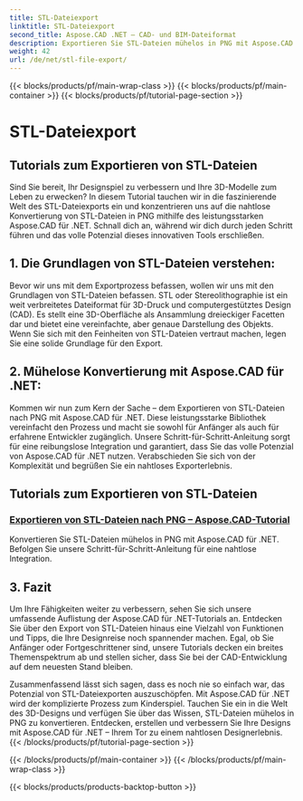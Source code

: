 ```yaml
---
title: STL-Dateiexport
linktitle: STL-Dateiexport
second_title: Aspose.CAD .NET – CAD- und BIM-Dateiformat
description: Exportieren Sie STL-Dateien mühelos in PNG mit Aspose.CAD für .NET. Unsere Schritt-für-Schritt-Anleitung sorgt für eine nahtlose Integration. Lernen Sie durch Aspose.CAD für .NET-Tutorials.
weight: 42
url: /de/net/stl-file-export/
---
```


{{< blocks/products/pf/main-wrap-class >}}
{{< blocks/products/pf/main-container >}}
{{< blocks/products/pf/tutorial-page-section >}}

# STL-Dateiexport


## Tutorials zum Exportieren von STL-Dateien

Sind Sie bereit, Ihr Designspiel zu verbessern und Ihre 3D-Modelle zum Leben zu erwecken? In diesem Tutorial tauchen wir in die faszinierende Welt des STL-Dateiexports ein und konzentrieren uns auf die nahtlose Konvertierung von STL-Dateien in PNG mithilfe des leistungsstarken Aspose.CAD für .NET. Schnall dich an, während wir dich durch jeden Schritt führen und das volle Potenzial dieses innovativen Tools erschließen.

## 1. Die Grundlagen von STL-Dateien verstehen:

Bevor wir uns mit dem Exportprozess befassen, wollen wir uns mit den Grundlagen von STL-Dateien befassen. STL oder Stereolithographie ist ein weit verbreitetes Dateiformat für 3D-Druck und computergestütztes Design (CAD). Es stellt eine 3D-Oberfläche als Ansammlung dreieckiger Facetten dar und bietet eine vereinfachte, aber genaue Darstellung des Objekts. Wenn Sie sich mit den Feinheiten von STL-Dateien vertraut machen, legen Sie eine solide Grundlage für den Export.

## 2. Mühelose Konvertierung mit Aspose.CAD für .NET:

Kommen wir nun zum Kern der Sache – dem Exportieren von STL-Dateien nach PNG mit Aspose.CAD für .NET. Diese leistungsstarke Bibliothek vereinfacht den Prozess und macht sie sowohl für Anfänger als auch für erfahrene Entwickler zugänglich. Unsere Schritt-für-Schritt-Anleitung sorgt für eine reibungslose Integration und garantiert, dass Sie das volle Potenzial von Aspose.CAD für .NET nutzen. Verabschieden Sie sich von der Komplexität und begrüßen Sie ein nahtloses Exporterlebnis.

## Tutorials zum Exportieren von STL-Dateien
### [Exportieren von STL-Dateien nach PNG – Aspose.CAD-Tutorial](./exporting-stl-files-to-png/)
Konvertieren Sie STL-Dateien mühelos in PNG mit Aspose.CAD für .NET. Befolgen Sie unsere Schritt-für-Schritt-Anleitung für eine nahtlose Integration.

## 3. Fazit

Um Ihre Fähigkeiten weiter zu verbessern, sehen Sie sich unsere umfassende Auflistung der Aspose.CAD für .NET-Tutorials an. Entdecken Sie über den Export von STL-Dateien hinaus eine Vielzahl von Funktionen und Tipps, die Ihre Designreise noch spannender machen. Egal, ob Sie Anfänger oder Fortgeschrittener sind, unsere Tutorials decken ein breites Themenspektrum ab und stellen sicher, dass Sie bei der CAD-Entwicklung auf dem neuesten Stand bleiben.

Zusammenfassend lässt sich sagen, dass es noch nie so einfach war, das Potenzial von STL-Dateiexporten auszuschöpfen. Mit Aspose.CAD für .NET wird der komplizierte Prozess zum Kinderspiel. Tauchen Sie ein in die Welt des 3D-Designs und verfügen Sie über das Wissen, STL-Dateien mühelos in PNG zu konvertieren. Entdecken, erstellen und verbessern Sie Ihre Designs mit Aspose.CAD für .NET – Ihrem Tor zu einem nahtlosen Designerlebnis.
{{< /blocks/products/pf/tutorial-page-section >}}

{{< /blocks/products/pf/main-container >}}
{{< /blocks/products/pf/main-wrap-class >}}

{{< blocks/products/products-backtop-button >}}
